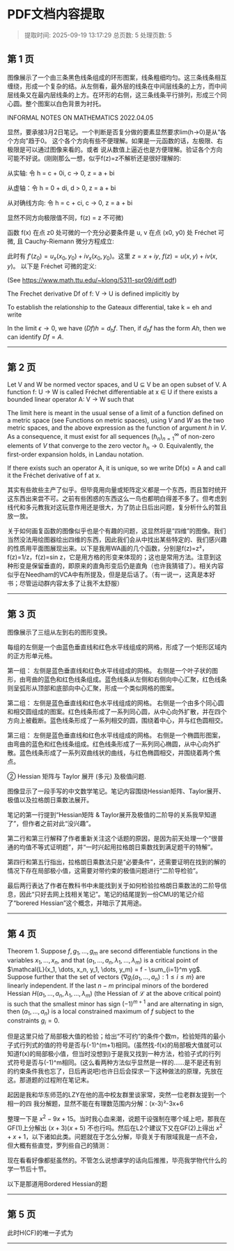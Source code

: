 # PDF文档内容提取
> 提取时间: 2025-09-19 13:17:29
> 总页数: 5
> 处理页数: 5

## 第 1 页

图像展示了一个由三条黑色线条组成的环形图案，线条粗细均匀。这三条线条相互缠绕，形成一个复杂的结。从左侧看，最外层的线条在中间层线条的上方，而中间层线条又在最内层线条的上方。在环形的右侧，这三条线条平行排列，形成三个同心圆。整个图案以白色背景为衬托。

INFORMAL NOTES ON
MATHEMATICS
2022.04.05

显然，要承接3月2日笔记。一个判断是否复分做的要素显然要求lim(h->0)是从“各个方向”趋于0。
这个各个方向有些不便理解。如果是一元函数的话，左极限、右极限是可以通过图像来看的。或者
说从数值上逼近也是方便理解。验证各个方向可能不好说。(刚刚那么一想，似乎f(z)=z不解析还是很好理解的:

从实轴: 令 h = c + 0i, c → 0, z = a + bi

从虚轴：令 h = 0 + di, d > 0, z = a + bi

从对确线方向: 令 h = c + ci, c -> 0, z = a + bi

显然不同方向极限值不同，f(z) = z 不可微)

函数 f(x) 在点 z0 处可微的一个充分必要条件是 u, v 在点 (x0, y0) 处 Fréchet 可微, 且 Cauchy-Riemann 微分方程成立:

此时有 $f'(z_0) = u_x(x_0, y_0) + i v_x(x_0, y_0)$。这里 $z = x+iy$, $f(z) = u(x,y) + i v(x,y)$。
以下是 Fréchet 可微的定义:

(See https://www.math.ttu.edu/~klong/5311-spr09/diff.pdf)

The Frechet derivative Df of f: V -> U is defined implicitly by

To establish the relationship to the Gateaux differential, take k = eh and write

In the limit $\epsilon \to 0$, we have $(Df)h = d_h f$. Then, if $d_h f$ has the form $Ah$, then we can identify $Df = A$.

---

## 第 2 页

Let V and W be normed vector spaces, and U ⊆ V be an open subset of V. A function f: U → W is called Fréchet differentiable at x ∈ U if there exists a bounded linear operator A: V → W such that

The limit here is meant in the usual sense of a limit of a function defined on a metric space (see Functions on metric spaces), using $V$ and $W$ as the two metric spaces, and the above expression as the function of argument $h$ in $V$. As a consequence, it must exist for all sequences $(h_n)_{n=1}^\infty$ of non-zero elements of $V$ that converge to the zero vector $h_n \to 0$. Equivalently, the first-order expansion holds, in Landau notation.

If there exists such an operator A, it is unique, so we write Df(x) = A and call it the Fréchet derivative of f at x.

其实有些故些主产了似乎。但毕竟用向量或矩阵定义都是一个东西，而且暂时统开这东西出来尝不可。之前有些困惑的东西这么一鸟也都明白得差不多了。但考虑到线代和多元教我对这玩意作用还是很大，为了防止日后出问题，复分析什么的暂且放一放。

关于如何画复函数的图像似乎也是个有趣的问题，这显然将是“四维”的图像。我们当然没法用绘图器绘出四维的东西，因此我们会从中找出某些特定的、我们感兴趣的性质用平面图展现出来。以下是我用WA画的几个函数，分别是f(z)=z²，f(z)=1/z，f(z)=sin z，它是用方格的形变来体现的；这也是常用方法。注意到这种形变是保留垂直的，即原来的直角形变后仍是直角（也许我猜错了）。相关内容似乎在Needham的VCA中有所提及，但是是后话了。（有一说一，这真是本好书；尽管运动群内容太多了让我不太舒服）

---

## 第 3 页

图像展示了三组从左到右的图形变换。

每组的左侧是一个由蓝色垂直线和红色水平线组成的网格，形成了一个矩形区域内的正方形单元格。

第一组：
左侧是蓝色垂直线和红色水平线组成的网格。
右侧是一个叶子状的图形，由弯曲的蓝色和红色线条组成。蓝色线条从左侧和右侧向中心汇聚，红色线条则呈弧形从顶部和底部向中心汇聚，形成一个类似网格的图案。

第二组：
左侧是蓝色垂直线和红色水平线组成的网格。
右侧是一个由多个同心圆和相交圆组成的图案。红色线条形成了一系列同心圆，从中心向外扩散，并在四个方向上被截断。蓝色线条形成了一系列相交的圆，围绕着中心，并与红色圆相交。

第三组：
左侧是蓝色垂直线和红色水平线组成的网格。
右侧是一个椭圆形图案，由弯曲的蓝色和红色线条组成。红色线条形成了一系列同心椭圆，从中心向外扩散。蓝色线条形成了一系列双曲线状的曲线，与红色椭圆相交，并围绕着两个焦点。

② Hessian 矩阵与 Taylor 展开 (多元) 及极值问题.

图像显示了一段手写的中文数学笔记。笔记内容围绕Hessian矩阵、Taylor展开、极值以及拉格朗日乘数法展开。

笔记的第一行提到“Hessian矩阵 & Taylor展开及极值的二阶导的关系我早知道了”，但作者之前对此“没兴趣”。

第二行和第三行解释了作者重新关注这个话题的原因，是因为前天处理一个“很普通的均值不等式证明题”，并“一时兴起用拉格朗日乘数找到满足题干的特解”。

第四行和第五行指出，拉格朗日乘数法只是“必要条件”，还需要证明在找到的解的情况下存在局部极小值，这需要对带约束的极值问题进行“二阶导检验”。

最后两行表达了作者在教科书中未能找到关于如何检验拉格朗日乘数法的二阶导信息，因此“只好去网上找相关笔记”。笔记的结尾提到一份CMU的笔记介绍了“borered Hessian”这个概念，并暗示了其用途。

---

## 第 4 页

Theorem 1. Suppose $f, g_1, \dots, g_m$ are second differentiable functions in the variables $x_1, \dots, x_n$, and that $(a_1, \dots, a_n, \lambda_1, \dots, \lambda_m)$ is a critical point of $\mathcal{L}(x_1, \dots, x_n, y_1, \dots, y_m) = f - \sum_{i=1}^m yg$. Suppose further that the set of vectors $\{\nabla g_i(a_1, \dots, a_n) : 1 \le i \le m\}$ are linearly independent. If the last $n-m$ principal minors of the bordered Hessian $H(a_1, \dots, a_n, \lambda_1, \dots, \lambda_m)$ (the Hessian of $\mathcal{L}$ at the above critical point) is such that the smallest minor has sign $(-1)^{m+1}$ and are alternating in sign, then $(a_1, \dots, a_n)$ is a local constrained maximum of $f$ subject to the constraints $g_i = 0$.

但是这里只给了局部极大值的检验；给出“不可约”的条件个数m，检验矩阵的最小子式行列式的值的符号是否与(-1)^(m+1)相同。(虽然找-f(x)的局部极大值就可以知道f(x)的局部极小值，但当时没想到)于是我又找到一种方法，检验子式的行列式符号是否与(-1)^m相同。(这么看两种方法似乎显然是一样的……是不是还有别的约束条件我也忘了，日后再说吧)也许日后会探求一下这种做法的原理，先放在这。那道题的过程附在笔记末。

起因是我和华东师范的LZY在他的高中校友群里谈家常，突然一位老群友提到一个相一的四
我分解题，显然不能在有理数范围内分解：(x-3)²-3x+6

整理一下是 $x^2-9x+15$。当时我心血来潮，说题干设强制在哪个域上吧，那我在GF(1)上分解出 $(x+3)(x+5)$ 不也行吗。然后在L2个建议下又在GF(2)上得出 $x^2+x+1$，以下诸如此类。问题就在于怎么分解，毕竟关于有限域我是一点不会，但大概有些直觉，罗列些自己的猜测：

现在看看好像都挺虽然的。不管怎么说想课学的话向后推推，毕亮我学物代什么的学一节后十节。

以下是那道用Bordered Hessian的题

---

## 第 5 页

此时H(CF)的唯一子式为

---

